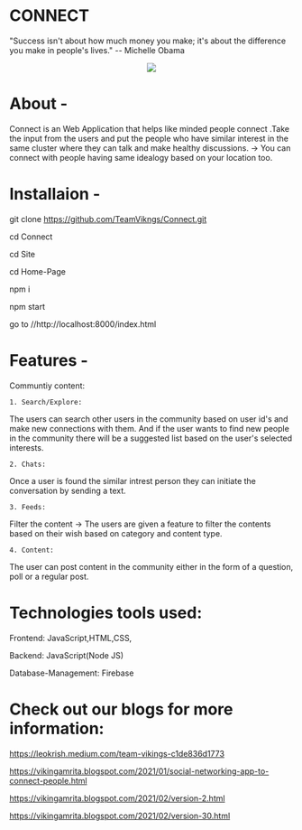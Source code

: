 

# CONNECT 

"Success isn't about how much money you make; it's about the difference you make in people's lives." -- Michelle Obama

<p align="center">
      <img src="https://user-images.githubusercontent.com/47856985/114812287-4c5dbc00-9dcd-11eb-87b9-ecb3a1a2b81d.png">
</p>

# About -
Connect is an Web Application that helps like minded people connect .Take the input from the users and put the people who have similar interest in the same cluster where they can talk and make healthy discussions.
-> You can connect with people having same idealogy based on your location too.

# Installaion -
  git clone https://github.com/TeamVikngs/Connect.git
  
  cd Connect
  
  cd Site
  
  cd Home-Page

  npm i
  
  npm start
  
  go to //http://localhost:8000/index.html

  
  

# Features -
Communtiy content:

    1. Search/Explore: 
The users can search other users in the community based on user id's and make new connections with them. And if the user wants to find new people in the community there will be a suggested list based on the user's selected interests.

    2. Chats:
Once a user is found the similar intrest person they can initiate the conversation by sending a text.

    3. Feeds:
Filter the content -> The users are given a feature to filter the contents based on their wish based on category and content type.

    4. Content:
The user can post content in the community either in the form of a question, poll or a regular post.


# Technologies tools used:

Frontend: JavaScript,HTML,CSS,

Backend: JavaScript(Node JS)

Database-Management: Firebase



# Check out our blogs for more information:

https://leokrish.medium.com/team-vikings-c1de836d1773

https://vikingamrita.blogspot.com/2021/01/social-networking-app-to-connect-people.html

https://vikingamrita.blogspot.com/2021/02/version-2.html

https://vikingamrita.blogspot.com/2021/02/version-30.html







